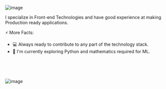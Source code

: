 ![image](https://user-images.githubusercontent.com/7629288/194920436-a3f3043d-daa5-4ee8-b49b-dd6b635c96e9.png)

I specialize in Front-end Technologies and have good experience at making Production ready applications.

⚡ More Facts:
- :computer: Always ready to contribute to any part of the technology stack.
- :snake: I'm currently exploring Python and mathematics required for ML.



<br />
<br />
<br />


![image](https://user-images.githubusercontent.com/7629288/194927189-cb6806cc-95e1-4e30-89b6-26065366a282.png)

